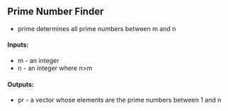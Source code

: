## Prime Number Finder
* prime determines all prime numbers between m and n
#### Inputs: 
* m - an integer
* n - an integer where n>m
#### Outputs:
* pr - a vector whose elements are the prime numbers between 1 and n
